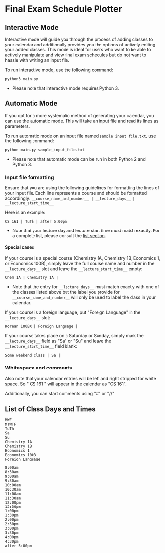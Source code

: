 # Final Exam Schedule Plotter

## Interactive Mode

Interactive mode will guide you through the process of adding classes to your calendar and additionally provides you the options of actively editing your added classes. This mode is ideal for users who want to be able to actively manipulate and view final exam schedules but do not want to hassle with writing an input file.

To run interactive mode, use the following command:
```
python3 main.py
```
* Please note that interactive mode requires Python 3.

## Automatic Mode

If you opt for a more systematic method of generating your calendar, you can use the automatic mode. This will take an input file and read its lines as parameters.

To run automatic mode on an input file named `sample_input_file.txt`, use the following command:
```
python main.py sample_input_file.txt
```
* Please note that automatic mode can be run in both Python 2 and Python 3.

### Input file formatting
Ensure that you are using the following guidelines for formatting the lines of your input file. Each line represents a course and should be formatted accordingly: `__course_name_and_number__ | __lecture_days__ | __lecture_start_time__`

Here is an example:
```
CS 161 | TuTh | after 5:00pm
```
* Note that your lecture day and lecture start time must match exactly. For a complete list, please consult the [list section](#daytime_list).

#### Special cases
If your course is a special course (Chemistry 1A, Chemistry 1B, Economics 1, or Economics 100B), simply leave the full course name and number in the `__lecture_days__` slot and leave the `__lecture_start_time__` empty:
```
Chem 1A | Chemistry 1A |
```
* Note that the entry for `__lecture_days__` must match exactly with one of the classes listed above but the label you provide for `__course_name_and_number__` will only be used to label the class in your calendar.

If your course is a foreign language, put "Foreign Language" in the `__lecture_days__` slot:
```
Korean 100BX | Foreign Language |
```

If your course takes place on a Saturday or Sunday, simply mark the `__lecture_days__` field as "Sa" or "Su" and leave the `__lecture_start_time__` field blank:
```
Some weekend class | Sa |
```

### Whitespace and comments
Also note that your calendar entries will be left and right stripped for white space. So "       CS 161        " will appear in the calendar as "CS 161".

Additionally, you can start comments using "\#" or "//"

## <a name="daytime_list"></a>List of Class Days and Times
```
MWF
MTWTF
TuTh
Sa
Su
Chemistry 1A
Chemistry 1B
Economics 1
Economics 100B
Foreign Language
```

```
8:00am
8:30am
9:00am
9:30am
10:00am
10:30am
11:00am
11:30am
12:00pm
12:30pm
1:00pm
1:30pm
2:00pm
2:30pm
3:00pm
3:30pm
4:00pm
4:30pm
after 5:00pm
```
